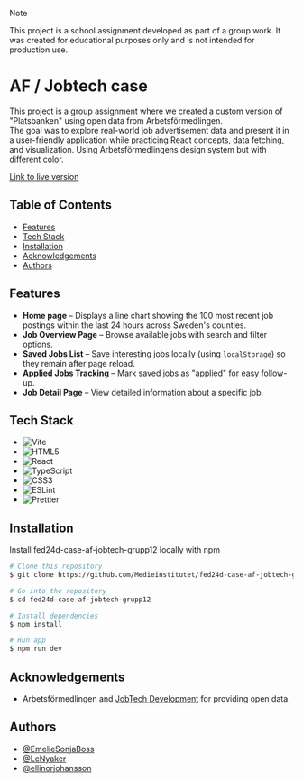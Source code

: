 > [!NOTE]  
> This project is a school assignment developed as part of a group work.
> It was created for educational purposes only and is not intended for production use.


# AF / Jobtech case

This project is a group assignment where we created a custom version of "Platsbanken" using open data from Arbetsförmedlingen.  
The goal was to explore real-world job advertisement data and present it in a user-friendly application while practicing React concepts, data fetching, and visualization.
Using Arbetsförmedlingens design system but with different color.

[Link to live version]()

## Table of Contents

- [Features](#features)
- [Tech Stack](#tech-stack)
- [Installation](#installation)
- [Acknowledgements](#acknowledgements)
- [Authors](#authors)

## Features

- **Home page** – Displays a line chart showing the 100 most recent job postings within the last 24 hours across Sweden's counties.  
- **Job Overview Page** – Browse available jobs with search and filter options.  
- **Saved Jobs List** – Save interesting jobs locally (using `localStorage`) so they remain after page reload.  
- **Applied Jobs Tracking** – Mark saved jobs as "applied" for easy follow-up.  
- **Job Detail Page** – View detailed information about a specific job.  

## Tech Stack

- ![Vite](https://img.shields.io/badge/Vite-%23646CFF.svg?style=for-the-badge&logo=vite&logoColor=white)
- ![HTML5](https://img.shields.io/badge/HTML5-%23E34F26.svg?style=for-the-badge&logo=html5&logoColor=white)
- ![React](https://img.shields.io/badge/React-%2361DAFB.svg?style=for-the-badge&logo=react&logoColor=black)
- ![TypeScript](https://img.shields.io/badge/TypeScript-%23007ACC.svg?style=for-the-badge&logo=typescript&logoColor=white)
- ![CSS3](https://img.shields.io/badge/CSS3-%231572B6.svg?style=for-the-badge&logo=css3&logoColor=white)
- ![ESLint](https://img.shields.io/badge/ESLint-%234B32C3.svg?style=for-the-badge&logo=eslint&logoColor=white)
- ![Prettier](https://img.shields.io/badge/Prettier-%23F7B93E.svg?style=for-the-badge&logo=prettier&logoColor=white)

## Installation

Install fed24d-case-af-jobtech-grupp12 locally with npm

```bash
# Clone this repository
$ git clone https://github.com/Medieinstitutet/fed24d-case-af-jobtech-grupp12

# Go into the repository
$ cd fed24d-case-af-jobtech-grupp12

# Install dependencies
$ npm install

# Run app
$ npm run dev
```

## Acknowledgements

- Arbetsförmedlingen and [JobTech Development](https://jobtechdev.se) for providing open data.  

## Authors

- [@EmelieSonjaBoss](https://github.com/EmelieSonjaBoss)
- [@LcNyaker](https://github.com/LcNyaker)
- [@ellinorjohansson](https://www.github.com/ellinorjohansson)

